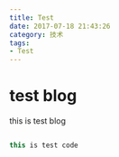 ```yaml
---
title: Test
date: 2017-07-18 21:43:26
category: 技术
tags:
- Test
---
```

# test blog 
this is test blog
```javascript

this is test code
```
